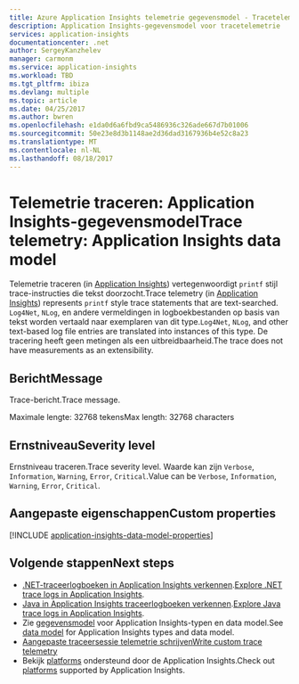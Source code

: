 ```yaml
---
title: Azure Application Insights telemetrie gegevensmodel - Tracetelemetrie | Microsoft Docs
description: Application Insights-gegevensmodel voor tracetelemetrie
services: application-insights
documentationcenter: .net
author: SergeyKanzhelev
manager: carmonm
ms.service: application-insights
ms.workload: TBD
ms.tgt_pltfrm: ibiza
ms.devlang: multiple
ms.topic: article
ms.date: 04/25/2017
ms.author: bwren
ms.openlocfilehash: e1da0d6a6fbd9ca5486936c326ade667d7b01006
ms.sourcegitcommit: 50e23e8d3b1148ae2d36dad3167936b4e52c8a23
ms.translationtype: MT
ms.contentlocale: nl-NL
ms.lasthandoff: 08/18/2017
---
```

# <a name="trace-telemetry-application-insights-data-model"></a><span data-ttu-id="fb2f9-103">Telemetrie traceren: Application Insights-gegevensmodel</span><span class="sxs-lookup"><span data-stu-id="fb2f9-103">Trace telemetry: Application Insights data model</span></span>

<span data-ttu-id="fb2f9-104">Telemetrie traceren (in [Application Insights](app-insights-overview.md)) vertegenwoordigt `printf` stijl trace-instructies die tekst doorzocht.</span><span class="sxs-lookup"><span data-stu-id="fb2f9-104">Trace telemetry (in [Application Insights](app-insights-overview.md)) represents `printf` style trace statements that are text-searched.</span></span> <span data-ttu-id="fb2f9-105">`Log4Net`, `NLog`, en andere vermeldingen in logboekbestanden op basis van tekst worden vertaald naar exemplaren van dit type.</span><span class="sxs-lookup"><span data-stu-id="fb2f9-105">`Log4Net`, `NLog`, and other text-based log file entries are translated into instances of this type.</span></span> <span data-ttu-id="fb2f9-106">De tracering heeft geen metingen als een uitbreidbaarheid.</span><span class="sxs-lookup"><span data-stu-id="fb2f9-106">The trace does not have measurements as an extensibility.</span></span>

## <a name="message"></a><span data-ttu-id="fb2f9-107">Bericht</span><span class="sxs-lookup"><span data-stu-id="fb2f9-107">Message</span></span>

<span data-ttu-id="fb2f9-108">Trace-bericht.</span><span class="sxs-lookup"><span data-stu-id="fb2f9-108">Trace message.</span></span>

<span data-ttu-id="fb2f9-109">Maximale lengte: 32768 tekens</span><span class="sxs-lookup"><span data-stu-id="fb2f9-109">Max length: 32768 characters</span></span>

## <a name="severity-level"></a><span data-ttu-id="fb2f9-110">Ernstniveau</span><span class="sxs-lookup"><span data-stu-id="fb2f9-110">Severity level</span></span>

<span data-ttu-id="fb2f9-111">Ernstniveau traceren.</span><span class="sxs-lookup"><span data-stu-id="fb2f9-111">Trace severity level.</span></span> <span data-ttu-id="fb2f9-112">Waarde kan zijn `Verbose`, `Information`, `Warning`, `Error`, `Critical`.</span><span class="sxs-lookup"><span data-stu-id="fb2f9-112">Value can be `Verbose`, `Information`, `Warning`, `Error`, `Critical`.</span></span>

## <a name="custom-properties"></a><span data-ttu-id="fb2f9-113">Aangepaste eigenschappen</span><span class="sxs-lookup"><span data-stu-id="fb2f9-113">Custom properties</span></span>

[!INCLUDE [application-insights-data-model-properties](../../includes/application-insights-data-model-properties.md)]

## <a name="next-steps"></a><span data-ttu-id="fb2f9-114">Volgende stappen</span><span class="sxs-lookup"><span data-stu-id="fb2f9-114">Next steps</span></span>

- <span data-ttu-id="fb2f9-115">[.NET-traceerlogboeken in Application Insights verkennen](app-insights-asp-net-trace-logs.md).</span><span class="sxs-lookup"><span data-stu-id="fb2f9-115">[Explore .NET trace logs in Application Insights](app-insights-asp-net-trace-logs.md).</span></span>
- <span data-ttu-id="fb2f9-116">[Java in Application Insights traceerlogboeken verkennen](app-insights-java-trace-logs.md).</span><span class="sxs-lookup"><span data-stu-id="fb2f9-116">[Explore Java trace logs in Application Insights](app-insights-java-trace-logs.md).</span></span>
- <span data-ttu-id="fb2f9-117">Zie [gegevensmodel](application-insights-data-model.md) voor Application Insights-typen en data model.</span><span class="sxs-lookup"><span data-stu-id="fb2f9-117">See [data model](application-insights-data-model.md) for Application Insights types and data model.</span></span>
- [<span data-ttu-id="fb2f9-118">Aangepaste traceersessie telemetrie schrijven</span><span class="sxs-lookup"><span data-stu-id="fb2f9-118">Write custom trace telemetry</span></span>](app-insights-api-custom-events-metrics.md#tracktrace)
- <span data-ttu-id="fb2f9-119">Bekijk [platforms](app-insights-platforms.md) ondersteund door de Application Insights.</span><span class="sxs-lookup"><span data-stu-id="fb2f9-119">Check out [platforms](app-insights-platforms.md) supported by Application Insights.</span></span>
